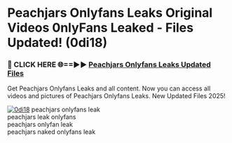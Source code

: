 # Peachjars Onlyfans Leaks Original Videos 0nlyFans Leaked - Files Updated! (0di18)

<h3>🔴 CLICK HERE 🌐==►► <a href="https://tinyurl.com/ms9xzufz" rel="nofollow">Peachjars Onlyfans Leaks Updated Files</a></h3>

Get Peachjars Onlyfans Leaks and all content. Now you can access all videos and pictures of Peachjars Onlyfans Leaks. New Updated Files 2025!

[![0di18](https://i.imgur.com/PQ7UWWw.gif)](https://tinyurl.com/ms9xzufz)
peachjars onlyfans leak<br>
peachjars leak onlyfans<br>
peachjars onlyfan leak<br>
peachjars naked onlyfans leak